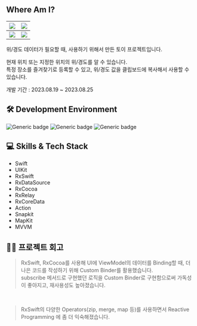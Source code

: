 ## Where Am I?

<img src="https://github.com/EJLee1209/Where_am_i/assets/101651909/20e37d53-acb1-4410-863f-8eb3e05b4f00"/> | <img src="https://github.com/EJLee1209/Where_am_i/assets/101651909/7e80e1b5-59ee-4527-b40a-03dfdf2500fd"/>
---|---|
<img src="https://github.com/EJLee1209/Where_am_i/assets/101651909/350d72d9-10fa-4468-a3a3-96ac100ba88c"/> | <img src="https://github.com/EJLee1209/Where_am_i/assets/101651909/2ed3b8f4-087d-4d19-8f6e-a556e9b9fd39"/>

위/경도 데이터가 필요할 때, 사용하기 위해서 만든 토이 프로젝트입니다. <br>

현재 위치 또는 지정한 위치의 위/경도를 알 수 있습니다. <br>
특정 장소를 즐겨찾기로 등록할 수 있고, 위/경도 값을 클립보드에 복사해서 사용할 수 있습니다. <br>

개발 기간 : 2023.08.19 ~ 2023.08.25 <br>

## 🛠 Development Environment

![Generic badge](https://img.shields.io/badge/iOS-14.0+-lightgrey.svg) ![Generic badge](https://img.shields.io/badge/Xcode-14.3.1-blue.svg) ![Generic badge](https://img.shields.io/badge/Swift-5.8.1-purple.svg)


## 💻 Skills & Tech Stack
- Swift
- UIKit
- RxSwift
- RxDataSource
- RxCocoa
- RxRelay
- RxCoreData
- Action
- Snapkit
- MapKit
- MVVM

## 👨‍💻 프로젝트 회고

> RxSwift, RxCocoa를 사용해 UI에 ViewModel의 데이터를 Binding할 때, 더 나은 코드를 작성하기 위해 Custom Binder를 활용했습니다. <br>
subscribe 메서드로 구현했던 로직을  Custom Binder로 구현함으로써 가독성이 좋아지고, 재사용성도 높아졌습니다.

<br>

> RxSwift의 다양한 Operators(zip, merge, map 등)를 사용하면서 Reactive Programming 에 좀 더 익숙해졌습니다.
